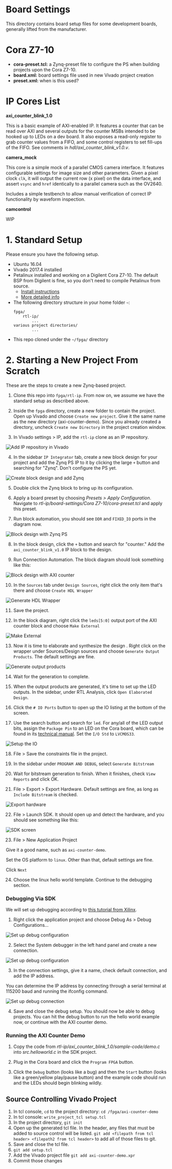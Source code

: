 
# Board Settings

This directory contains board setup files for some development boards, generally lifted from the manufacturer.

# Cora Z7-10

- **cora-preset.tcl:** a Zynq-preset file to configure the PS when building projects upon the Cora Z7-10. 
- **board.xml:** board settings file used in new Vivado project creation
- **preset.xml:** when is this used?

# IP Cores List

**axi_counter_blink_1.0**

This is a basic example of AXI-enabled IP. It features a counter that can be read over AXI and several outputs for the counter MSBs intended to be hooked up to LEDs on a dev board. It also exposes a read-only register to grab counter values from a FIFO, and some control registers to set fill-ups of the FIFO. See comments in _hdl/axi_counter_blink_v1.0.v_. 

**camera_mock**

This core is a simple mock of a parallel CMOS camera interface. It features configurable settings for image size and other parameters. Given a pixel clock `clk`, it will output the current row (x pixel) on the data interface, and assert `vsync` and `href` identically to a parallel camera such as the OV2640. 

Includes a simple testbench to allow manual verification of correct IP functionality by waveform inspection. 

**camcontrol**

WIP

# 1. Standard Setup

Please ensure you have the following setup. 

- Ubuntu 16.04
- Vivado 2017.4 installed
- Petalinux installed and working on a Digilent Cora Z7-10. The default BSP from Digilent is fine, so you don't need to compile Petalinux from source.  
    - [Install instructions](https://github.com/Digilent/Petalinux-Cora-Z7-10)
    - [More detailed info](https://richarthurs.github.io/posts/cora-linux-getting-started/)
- The following directory structure in your home folder `~`:
    ```
    fpga/
        rtl-ip/
            ...
	various project directories/
            ...

    ```
- This repo cloned under the `~/fpga/` directory


# 2. Starting a New Project From Scratch

These are the steps to create a new Zynq-based project. 

1. Clone this repo into `fpga/rtl-ip`. From now on, we assume we have the standard setup as described above.

2. Inside the `fpga` directory, create a new folder to contain the project. Open up Vivado and choose `Create new project`. Give it the same name as the new directory (axi-counter-demo). Since you already created a directory, uncheck `Create new Directory` in the project creation window. 

3. In Vivado settings > IP, add the `rtl-ip` clone as an IP repository. 

![Add IP repository in Vivado](/doc/git-add-ip-repo.png)

4. In the sidebar `IP Integrator` tab, create a new block design for your project and add the Zynq PS IP to it by clicking the large `+` button and searching for "Zynq". Don't configure the PS yet. 

![Create block design and add Zynq](/doc/create-block-design.png)

5. Double click the Zynq block to bring up its configuration. 

6. Apply a board preset by choosing _Presets > Apply Configuration_. Navigate to _rtl-ip/board-settings/Cora Z7-10/cora-preset.tcl_ and apply this preset.

7. Run block automation, you should see `DDR` and `FIXED_IO` ports in the diagram now. 

![Block design with Zynq PS](/doc/block-design-1.png)

8. In the block design, click the `+` button and search for "counter." Add the `axi_counter_blink_v1.0` IP block to the design. 

9. Run Connection Automation. The block diagram should look something like this:

![Block design with AXI counter](/doc/block-design-2.png)

10. In the `Sources` tab under `Design Sources`, right click the only item that's there and choose `Create HDL Wrapper`

![Generate HDL Wrapper](/doc/gen-hdl-wrapper.png)

11. Save the project. 


12. In the block diagram, right click the `leds[5:0]` output port of the AXI counter block and choose `Make External`

![Make External](/doc/make-external.png)


13. Now it is time to elaborate and synthesize the design . Right click on the wrapper under Sources/Design sources and choose `Generate Output Products`. The default settings are fine. 

![Generate output products](/doc/gen-output-products.png)

14. Wait for the generation to complete.  

15. When the output products are generated, it's time to set up the LED outputs. In the sidebar, under RTL Analysis, click `Open Elaborated Design`. 

16. Click the `# IO Ports` button to open up the IO listing at the bottom of the screen. 

17. Use the search button and search for `led`. For any/all of the LED output bits, assign the `Package Pin` to an LED on the Cora board, which can be found in its [technical manual](https://reference.digilentinc.com/reference/programmable-logic/cora-z7/reference-manual). Set the `I/O Std` to `LVCMOS33`.  

![Setup the IO](/doc/cora-led-io.png)


18. File > Save the constraints file in the project. 

19. In the sidebar under `PROGRAM AND DEBUG`, select `Generate Bitstream`

20. Wait for bitstream generation to finish. When it finishes, check `View Reports` and click OK. 

21. File > Export > Export Hardware. Default settings are fine, as long as `Include Bitstream` is checked.

![Export hardware](/doc/export-hardware.png) 

22. File > Launch SDK. It should open up and detect the hardware, and you should see something like this: 

![SDK screen](/doc/sdk-1.png) 

23. File > New Application Project

Give it a good name, such as `axi-counter-demo`.

Set the OS platform to `linux`. Other than that, default settings are fine. 

Click `Next`

24. Choose the linux hello world template. Continue to the debugging section. 

### Debugging Via SDK
We will set up debugging according to [this tutorial from Xilinx](https://www.xilinx.com/video/soc/debug-linux-application-using-xilinx-sdk.html). 

1. Right click the application project and choose Debug As > Debug Configurations...

![Set up debug configuration](/doc/debug-1.png) 

2. Select the System debugger in the left hand panel and create a new connection. 

![Set up debug configuration](/doc/debug-2.png) 

3. In the connection settings, give it a name, check default connection, and add the IP address. 

You can determine the IP address by connecting through a serial terminal at 115200 baud and running the ifconfig command. 

![Set up debug connection](/doc/debug-3.png) 

4. Save and close the debug setup. You should now be able to debug projects. You can hit the debug button to run the hello world example now, or continue with the AXI counter demo. 

### Running the AXI Counter Demo 

1. Copy the code from _rtl-ip/axi_counter_blink_1.0/sample-code/demo.c_ into _src.helloworld.c_ in the SDK project. 

2. Plug in the Cora board and click the `Program FPGA` button. 

3. Click the `Debug` button (looks like a bug) and then the `Start` button (looks like a green/yellow play/pause button) and the example code should run and the LEDs should begin blinking wildly.






## Source Controlling Vivado Project
1. In tcl console, `cd` to the project directory: `cd /fpga/axi-counter-demo`
2. In tcl console: `write_project_tcl setup.tcl`
3. In the project directory, `git init`
4. Open up the generated tcl file. In the header, any files that must be added to source control will be listed. `git add <filepath from tcl header> <filepath2 from tcl header>` to add all of those files to git.
5. Save and close the tcl file. 
6. `git add setup.tcl`
7. Add the Vivado project file `git add axi-counter-demo.xpr`
8. Commit those changes


